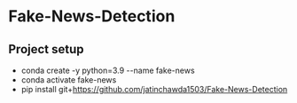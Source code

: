 # Fake-News-Detection

## Project setup
- conda create -y python=3.9 --name fake-news
- conda activate fake-news
- pip install git+https://github.com/jatinchawda1503/Fake-News-Detection
